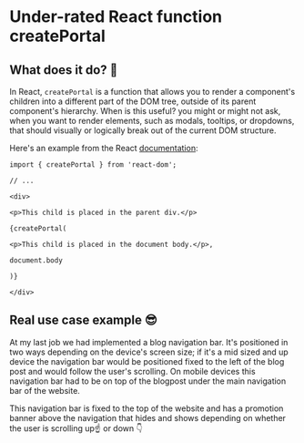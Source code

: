 # Under-rated React function createPortal

## What does it do? 💫

In React, `createPortal` is a function that allows you to render a component's children into a different part of the DOM tree, outside of its parent component's hierarchy. When is this useful? you might or might not ask, when you want to render elements, such as modals, tooltips, or dropdowns, that should visually or logically break out of the current DOM structure.

Here's an example from the React [documentation](https://react.dev/reference/react-dom/createPortal):

```
import { createPortal } from 'react-dom';

// ...

<div>

<p>This child is placed in the parent div.</p>

{createPortal(

<p>This child is placed in the document body.</p>,

document.body

)}

</div>
```

## Real use case example 😎

At my last job we had implemented a blog navigation bar. It's positioned in two ways depending on the device's screen size; if it's a mid sized and up device the navigation bar would be positioned fixed to the left of the blog post and would follow the user's scrolling. On mobile devices this navigation bar had to be on top of the blogpost under the main navigation bar of the website.

This navigation bar is fixed to the top of the website and has a promotion banner above the navigation that hides and shows depending on whether the user is scrolling up☝️ or down 👇

<!-- TODO continue! -->
